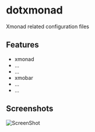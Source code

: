 dotxmonad
=========

Xmonad related configuration files

Features
---------

 * xmonad
  * ...
  * ...
 * xmobar
  * ...
  * ...

Screenshots
------------

![ScreenShot](https://raw.github.com/cmaureir/dotxmonad/master/screenshots/2013-04-18-191605_1024x600_scrot.png)
